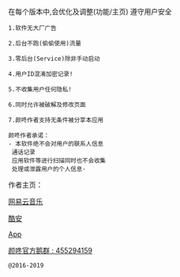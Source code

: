 在每个版本中,会优化及调整(功能/主页) 遵守用户安全
```
1.软件无大厂广告

2.后台不跑(偷偷使用)流量

3.零后台(Service)除非手动启动

4.用户ID混淆加密记录!

5.不收集用户任何隐私!

6.同时允许被破解及修改页面

7.颜咚作者支持无条件被分享本应用
```
```
颜咚作者承诺：
- 本软件绝不会对用户的联系人信息
 通话记录
 应用软件等进行扫描同时也不会收集
 处理或泄露用户的个人信息-
```
作者主页：

[网易云音乐](https://music.163.com/#/user/home?id=323389979)

[酷安](http://www.coolapk.com/u/545518)

[App](https://www.coolapk.com/apk/nico.styTool)

[颜咚官方鹅群 : 455294159 ](https://jq.qq.com/?_wv=1027&k=5UILrLB)
```
@2016-2019
``` 

